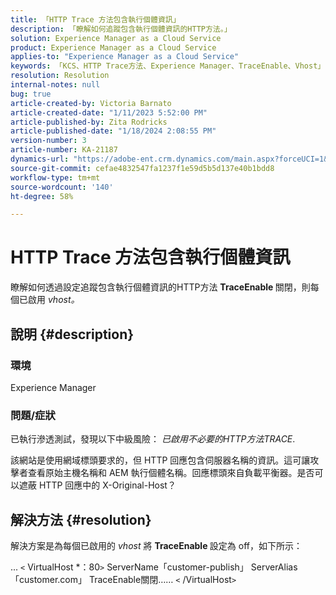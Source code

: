 ```yaml
---
title: 「HTTP Trace 方法包含執行個體資訊」
description: 「瞭解如何追蹤包含執行個體資訊的HTTP方法。」
solution: Experience Manager as a Cloud Service
product: Experience Manager as a Cloud Service
applies-to: "Experience Manager as a Cloud Service"
keywords: 「KCS、HTTP Trace方法、Experience Manager、TraceEnable、Vhost」
resolution: Resolution
internal-notes: null
bug: true
article-created-by: Victoria Barnato
article-created-date: "1/11/2023 5:52:00 PM"
article-published-by: Zita Rodricks
article-published-date: "1/18/2024 2:08:55 PM"
version-number: 3
article-number: KA-21187
dynamics-url: "https://adobe-ent.crm.dynamics.com/main.aspx?forceUCI=1&pagetype=entityrecord&etn=knowledgearticle&id=0b7378a1-d891-ed11-aad1-6045bd006d92"
source-git-commit: cefae4832547fa1237f1e59d5b5d137e40b1bdd8
workflow-type: tm+mt
source-wordcount: '140'
ht-degree: 58%

---
```


# HTTP Trace 方法包含執行個體資訊


瞭解如何透過設定追蹤包含執行個體資訊的HTTP方法 <b>TraceEnable </b>關閉，則每個已啟用 *vhost。*

## 說明 {#description}


### <b>環境</b>

Experience Manager



### <b>問題/症狀</b>

已執行滲透測試，發現以下中級風險： *已啟用不必要的HTTP方法TRACE*.

該網站是使用網域標頭要求的，但 HTTP 回應包含伺服器名稱的資訊。這可讓攻擊者查看原始主機名稱和 AEM 執行個體名稱。回應標頭來自負載平衡器。是否可以遮蔽 HTTP 回應中的 X-Original-Host？


## 解決方法 {#resolution}


解決方案是為每個已啟用的 *vhost* 將 <b>TraceEnable </b> 設定為 off，如下所示：

...
`<` VirtualHost \*：80`>`
ServerName「customer-publish」 ServerAlias「customer.com」 TraceEnable關閉……
`<` /VirtualHost`>`
